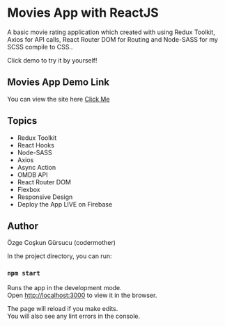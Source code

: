 # Movies App with ReactJS

A basic movie rating application which created with using Redux Toolkit, Axios for API calls, React Router DOM for Routing and Node-SASS for my SCSS compile to CSS..

Click demo to try it by yourself!

## Movies App Demo Link

You can view the site here
[Click Me](https://movie-app-v01.web.app/movie/tt1201607)

## Topics

- Redux Toolkit
- React Hooks
- Node-SASS
- Axios
- Async Action
- OMDB API
- React Router DOM
- Flexbox
- Responsive Design
- Deploy the App LIVE on Firebase

## Author

Özge Coşkun Gürsucu (codermother)

In the project directory, you can run:

### `npm start`

Runs the app in the development mode.\
Open [http://localhost:3000](http://localhost:3000) to view it in the browser.

The page will reload if you make edits.\
You will also see any lint errors in the console.
